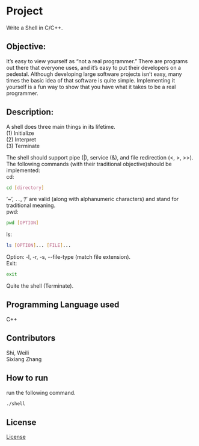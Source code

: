 # Project 

Write a Shell in C/C++.

## Objective:

It’s easy to view yourself as “not a real programmer.” There are programs out there that everyone uses, and it’s easy to put their developers on a pedestal. Although developing large software projects isn’t easy, many times the basic idea of that software is quite simple. Implementing it yourself is a fun way to show that you have what it takes to be a real programmer.

## Description:
A shell does three main things in its lifetime.  
(1)  Initialize  
(2)  Interpret  
(3)  Terminate  

The shell should support pipe (|), service (&), and file redirection (<, >, >>).
The following commands (with their traditional objective)should be implemented:  
cd:
```bash
cd [directory]
```
‘~’, `..`, ‘/’ are valid (along with alphanumeric characters) and stand for traditional meaning.  
pwd:
```bash
pwd [OPTION]
```
ls: 
```bash
ls [OPTION]... [FILE]...
```
Option: -l, -r, -s, --file-type (match file extension).  
Exit:
```bash
exit
```
Quite the shell (Terminate).

## Programming Language used
C++

## Contributors
Shi, Weili  
Sixiang Zhang

## How to run
run the following command.  
```bash
./shell
```
## License
[License](https://github.com/DamoSWL/8000_Shell/blob/master/LICENSE)